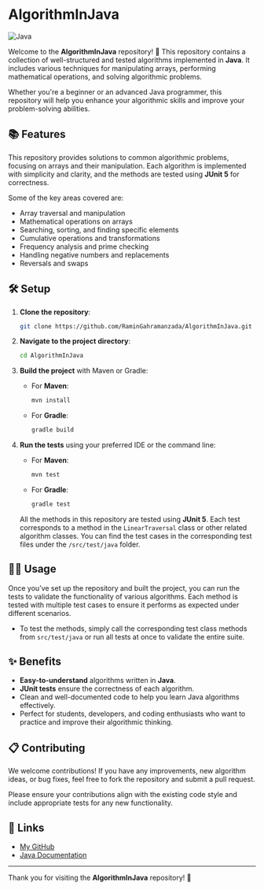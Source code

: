 # AlgorithmInJava

![Java](https://img.icons8.com/ios-filled/50/000000/java-coffee-cup-logo.png)

Welcome to the **AlgorithmInJava** repository! 🚀 This repository contains a collection of well-structured and tested algorithms implemented in **Java**. It includes various techniques for manipulating arrays, performing mathematical operations, and solving algorithmic problems.

Whether you're a beginner or an advanced Java programmer, this repository will help you enhance your algorithmic skills and improve your problem-solving abilities.

## 📚 Features

This repository provides solutions to common algorithmic problems, focusing on arrays and their manipulation. Each algorithm is implemented with simplicity and clarity, and the methods are tested using **JUnit 5** for correctness.

Some of the key areas covered are:

- Array traversal and manipulation
- Mathematical operations on arrays
- Searching, sorting, and finding specific elements
- Cumulative operations and transformations
- Frequency analysis and prime checking
- Handling negative numbers and replacements
- Reversals and swaps

## 🛠 Setup

1. **Clone the repository**:
   ```bash
   git clone https://github.com/RaminGahramanzada/AlgorithmInJava.git
   ```

2. **Navigate to the project directory**:
   ```bash
   cd AlgorithmInJava
   ```

3. **Build the project** with Maven or Gradle:
   
   - For **Maven**:
     ```bash
     mvn install
     ```

   - For **Gradle**:
     ```bash
     gradle build
     ```

4. **Run the tests** using your preferred IDE or the command line:

   - For **Maven**:
     ```bash
     mvn test
     ```

   - For **Gradle**:
     ```bash
     gradle test
     ```

   All the methods in this repository are tested using **JUnit 5**. Each test corresponds to a method in the `LinearTraversal` class or other related algorithm classes. You can find the test cases in the corresponding test files under the `/src/test/java` folder.

## 🧑‍💻 Usage

Once you’ve set up the repository and built the project, you can run the tests to validate the functionality of various algorithms. Each method is tested with multiple test cases to ensure it performs as expected under different scenarios.

- To test the methods, simply call the corresponding test class methods from `src/test/java` or run all tests at once to validate the entire suite.

## ✨ Benefits

- **Easy-to-understand** algorithms written in **Java**.
- **JUnit tests** ensure the correctness of each algorithm.
- Clean and well-documented code to help you learn Java algorithms effectively.
- Perfect for students, developers, and coding enthusiasts who want to practice and improve their algorithmic thinking.

## 📋 Contributing

We welcome contributions! If you have any improvements, new algorithm ideas, or bug fixes, feel free to fork the repository and submit a pull request.

Please ensure your contributions align with the existing code style and include appropriate tests for any new functionality.

## 🔗 Links

- [My GitHub](https://github.com/RaminGahramanzada)
- [Java Documentation](https://docs.oracle.com/en/java/)

---

Thank you for visiting the **AlgorithmInJava** repository! 🌟

